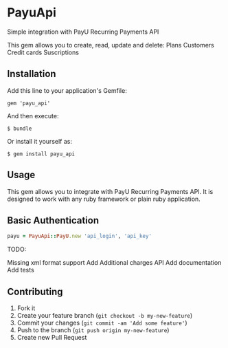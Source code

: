# PayuApi

Simple integration with PayU Recurring Payments API

This gem allows you to create, read, update and delete:
    Plans
    Customers
    Credit cards
    Suscriptions

## Installation

Add this line to your application's Gemfile:

    gem 'payu_api'

And then execute:

    $ bundle

Or install it yourself as:

    $ gem install payu_api

## Usage

This gem allows you to integrate with PayU Recurring Payments API. It is designed to work with any ruby framework or plain ruby application.

## Basic Authentication

```ruby
payu = PayuApi::PayU.new 'api_login', 'api_key'
```

TODO:

Missing xml format support
Add Additional charges API
Add documentation
Add tests

## Contributing

1. Fork it
2. Create your feature branch (`git checkout -b my-new-feature`)
3. Commit your changes (`git commit -am 'Add some feature'`)
4. Push to the branch (`git push origin my-new-feature`)
5. Create new Pull Request
